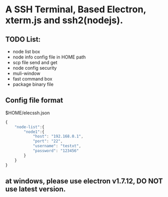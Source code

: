 # A SSH Terminal, Based Electron, xterm.js and ssh2(nodejs).

## TODO List:
  - node list box
  - node info config file in HOME path
  - scp file send and get
  - node config security
  - muli-window
  - fast command box
  - package binary file
  
## Config file format
$HOME/elecssh.json
```javascript
{
    "node-list":{
        "node1":{
            "host": "192.168.0.1",
            "port": "22",
            "username": "testxt",
            "password": "123456"
        }
    }
}
```
## at windows, please use electron v1.7.12, DO NOT use latest version.